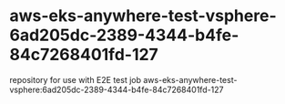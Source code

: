 # aws-eks-anywhere-test-vsphere-6ad205dc-2389-4344-b4fe-84c7268401fd-127
repository for use with E2E test job aws-eks-anywhere-test-vsphere:6ad205dc-2389-4344-b4fe-84c7268401fd-127
